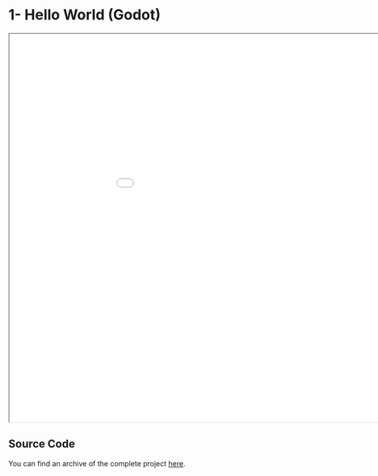 # 1- Hello World (Godot)

<p align="center">

<iframe src="../deploy/Godot/index.html" width="1024" height="768"></iframe>

## Source Code

You can find an archive of the complete project [here](/).

</p>